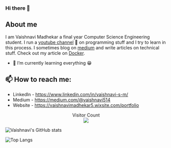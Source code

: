### Hi there 👋

## About me
I am Vaishnavi Madhekar a final year Computer Science Engineering student. I run a [youtube channel](https://www.youtube.com/channel/UCYZc6M7kL1IxxN57_ubqYMw) 🎥 on programming stuff and I try to learn in this process. I sometimes blog on [medium](https://medium.com/@vaishnavi514) and write articles on technical stuff. Check out my article on [Docker](https://medium.com/@vaishnavi514/docker-build-ship-run-any-application-anywhere-2f75d1166b50). 


- 🌱 I’m currently learning everything :grin:


## 📫 How to reach me: 

- LinkedIn - https://www.linkedin.com/in/vaishnavi-s-m/
- Medium - https://medium.com/@vaishnavi514
- Website - https://vaishnavimadhekar5.wixsite.com/portfolio

<p align ="center">
  Visitor Count <br>
<img src = "https://komarev.com/ghpvc/?username=vaish28" />
</p>

![Vaishnavi's GitHub stats](https://github-readme-stats.vercel.app/api?username=vaish28&theme=dark&show_icons=true)


![Top Langs](https://github-readme-stats.vercel.app/api/top-langs/?username=vaish28&theme=tokyonight)



<!--
**vaish28/vaish28** is a ✨ _special_ ✨ repository because its `README.md` (this file) appears on your GitHub profile.

Here are some ideas to get you started:

- 🔭 I’m currently working on ...
- 🌱 I’m currently learning ...
- 👯 I’m looking to collaborate on ...
- 🤔 I’m looking for help with ...
- 💬 Ask me about ...
- 📫 How to reach me: ...
- 😄 Pronouns: ...
- ⚡ Fun fact: ...
-->
